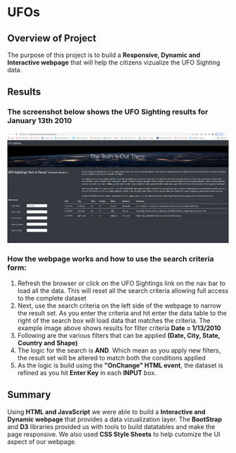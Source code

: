 # UFOs
## Overview of Project
The purpose of this project is to build a **Responsive, Dynamic and Interactive webpage** that will help the citizens vizualize the UFO Sighting data.
  
## Results
### The screenshot below shows the UFO Sighting results for January 13th 2010

<img src="/static/images/UFOSightings.png" width="750" /> </td>


### How the webpage works and how to use the search criteria form:
1.  Refresh the browser or click on the UFO Sightings link on the nav bar to load all the data. This will reset all the search criteria allowing full access to the complete dataset
2.  Next, use the search criteria on the left side of the webpage to narrow the result set. As you enter the criteria and hit enter the data table to the right of the search box will load data that matches the criteria. The example image above shows results for filter criteria **Date = 1/13/2010**
3.  Following are the various filters that can be applied **(Date, City, State, Country and Shape)** 
4.  The logic for the search is **AND**. Which mean as you apply new filters, the result set will be altered to match both the conditions applied
5.  As the logic is build using the **"OnChange" HTML event**, the dataset is refined as you hit **Enter Key** in each **INPUT** box.

## Summary

Using **HTML and JavaScript** we were able to build a **Interactive and Dynamic webpage** that provides a data vizualization layer. The **BootStrap** and **D3** libraries provided us with tools to build datatables and make the page responsive. We also used **CSS Style Sheets** to help cutomize the UI aspect of our webpage. 


